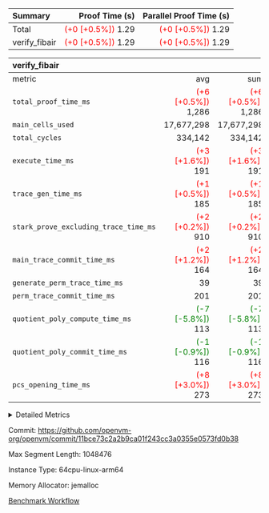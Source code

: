 | Summary | Proof Time (s) | Parallel Proof Time (s) |
|:---|---:|---:|
| Total | <span style='color: red'>(+0 [+0.5%])</span> 1.29 | <span style='color: red'>(+0 [+0.5%])</span> 1.29 |
| verify_fibair | <span style='color: red'>(+0 [+0.5%])</span> 1.29 | <span style='color: red'>(+0 [+0.5%])</span> 1.29 |


| verify_fibair |||||
|:---|---:|---:|---:|---:|
|metric|avg|sum|max|min|
| `total_proof_time_ms ` | <span style='color: red'>(+6 [+0.5%])</span> 1,286 | <span style='color: red'>(+6 [+0.5%])</span> 1,286 | <span style='color: red'>(+6 [+0.5%])</span> 1,286 | <span style='color: red'>(+6 [+0.5%])</span> 1,286 |
| `main_cells_used     ` |  17,677,298 |  17,677,298 |  17,677,298 |  17,677,298 |
| `total_cycles        ` |  334,142 |  334,142 |  334,142 |  334,142 |
| `execute_time_ms     ` | <span style='color: red'>(+3 [+1.6%])</span> 191 | <span style='color: red'>(+3 [+1.6%])</span> 191 | <span style='color: red'>(+3 [+1.6%])</span> 191 | <span style='color: red'>(+3 [+1.6%])</span> 191 |
| `trace_gen_time_ms   ` | <span style='color: red'>(+1 [+0.5%])</span> 185 | <span style='color: red'>(+1 [+0.5%])</span> 185 | <span style='color: red'>(+1 [+0.5%])</span> 185 | <span style='color: red'>(+1 [+0.5%])</span> 185 |
| `stark_prove_excluding_trace_time_ms` | <span style='color: red'>(+2 [+0.2%])</span> 910 | <span style='color: red'>(+2 [+0.2%])</span> 910 | <span style='color: red'>(+2 [+0.2%])</span> 910 | <span style='color: red'>(+2 [+0.2%])</span> 910 |
| `main_trace_commit_time_ms` | <span style='color: red'>(+2 [+1.2%])</span> 164 | <span style='color: red'>(+2 [+1.2%])</span> 164 | <span style='color: red'>(+2 [+1.2%])</span> 164 | <span style='color: red'>(+2 [+1.2%])</span> 164 |
| `generate_perm_trace_time_ms` |  39 |  39 |  39 |  39 |
| `perm_trace_commit_time_ms` |  201 |  201 |  201 |  201 |
| `quotient_poly_compute_time_ms` | <span style='color: green'>(-7 [-5.8%])</span> 113 | <span style='color: green'>(-7 [-5.8%])</span> 113 | <span style='color: green'>(-7 [-5.8%])</span> 113 | <span style='color: green'>(-7 [-5.8%])</span> 113 |
| `quotient_poly_commit_time_ms` | <span style='color: green'>(-1 [-0.9%])</span> 116 | <span style='color: green'>(-1 [-0.9%])</span> 116 | <span style='color: green'>(-1 [-0.9%])</span> 116 | <span style='color: green'>(-1 [-0.9%])</span> 116 |
| `pcs_opening_time_ms ` | <span style='color: red'>(+8 [+3.0%])</span> 273 | <span style='color: red'>(+8 [+3.0%])</span> 273 | <span style='color: red'>(+8 [+3.0%])</span> 273 | <span style='color: red'>(+8 [+3.0%])</span> 273 |



<details>
<summary>Detailed Metrics</summary>

|  | verify_program_compile_ms | total_cells | stark_prove_excluding_trace_time_ms | quotient_poly_compute_time_ms | quotient_poly_commit_time_ms | perm_trace_commit_time_ms | pcs_opening_time_ms | main_trace_commit_time_ms |
| --- | --- | --- | --- | --- | --- | --- | --- |
|  | 7 | 65,536 | 37 | 2 | 6 | 0 | 21 | 6 | 

| air_name | rows | quotient_deg | main_cols | interactions | constraints | cells |
| --- | --- | --- | --- | --- | --- | --- |
| AccessAdapterAir<2> |  | 2 |  | 5 | 12 |  | 
| AccessAdapterAir<4> |  | 2 |  | 5 | 12 |  | 
| AccessAdapterAir<8> |  | 2 |  | 5 | 12 |  | 
| FibonacciAir | 32,768 | 1 | 2 |  | 5 | 65,536 | 
| FriReducedOpeningAir |  | 2 |  | 39 | 71 |  | 
| JalRangeCheckAir |  | 2 |  | 9 | 14 |  | 
| NativePoseidon2Air<BabyBearParameters>, 1> |  | 2 |  | 136 | 572 |  | 
| PhantomAir |  | 2 |  | 3 | 5 |  | 
| ProgramAir |  | 1 |  | 1 | 4 |  | 
| VariableRangeCheckerAir |  | 1 |  | 1 | 4 |  | 
| VmAirWrapper<AluNativeAdapterAir, FieldArithmeticCoreAir> |  | 2 |  | 15 | 27 |  | 
| VmAirWrapper<BranchNativeAdapterAir, BranchEqualCoreAir<1> |  | 2 |  | 11 | 25 |  | 
| VmAirWrapper<NativeAdapterAir<2, 0>, PublicValuesCoreAir> |  | 2 |  | 11 | 29 |  | 
| VmAirWrapper<NativeLoadStoreAdapterAir<1>, NativeLoadStoreCoreAir<1> |  | 2 |  | 15 | 20 |  | 
| VmAirWrapper<NativeLoadStoreAdapterAir<4>, NativeLoadStoreCoreAir<4> |  | 2 |  | 15 | 20 |  | 
| VmAirWrapper<NativeVectorizedAdapterAir<4>, FieldExtensionCoreAir> |  | 2 |  | 15 | 27 |  | 
| VmConnectorAir |  | 2 |  | 5 | 11 |  | 
| VolatileBoundaryAir |  | 2 |  | 7 | 19 |  | 

| group | trace_gen_time_ms | total_proof_time_ms | total_cycles | total_cells | stark_prove_excluding_trace_time_ms | quotient_poly_compute_time_ms | quotient_poly_commit_time_ms | perm_trace_commit_time_ms | pcs_opening_time_ms | main_trace_commit_time_ms | main_cells_used | generate_perm_trace_time_ms | execute_time_ms |
| --- | --- | --- | --- | --- | --- | --- | --- | --- | --- | --- | --- | --- | --- |
| verify_fibair | 185 | 1,286 | 334,142 | 62,474,410 | 910 | 113 | 116 | 201 | 273 | 164 | 17,677,298 | 39 | 191 | 

| group | air_name | rows | prep_cols | perm_cols | main_cols | cells |
| --- | --- | --- | --- | --- | --- | --- |
| verify_fibair | AccessAdapterAir<2> | 131,072 |  | 16 | 11 | 3,538,944 | 
| verify_fibair | AccessAdapterAir<4> | 65,536 |  | 16 | 13 | 1,900,544 | 
| verify_fibair | AccessAdapterAir<8> | 128 |  | 16 | 17 | 4,224 | 
| verify_fibair | FriReducedOpeningAir | 2,048 |  | 84 | 27 | 227,328 | 
| verify_fibair | JalRangeCheckAir | 32,768 |  | 28 | 12 | 1,310,720 | 
| verify_fibair | NativePoseidon2Air<BabyBearParameters>, 1> | 32,768 |  | 312 | 398 | 23,265,280 | 
| verify_fibair | PhantomAir | 16,384 |  | 12 | 6 | 294,912 | 
| verify_fibair | ProgramAir | 8,192 |  | 8 | 10 | 147,456 | 
| verify_fibair | VariableRangeCheckerAir | 262,144 | 2 | 8 | 1 | 2,359,296 | 
| verify_fibair | VmAirWrapper<AluNativeAdapterAir, FieldArithmeticCoreAir> | 262,144 |  | 36 | 29 | 17,039,360 | 
| verify_fibair | VmAirWrapper<BranchNativeAdapterAir, BranchEqualCoreAir<1> | 32,768 |  | 28 | 23 | 1,671,168 | 
| verify_fibair | VmAirWrapper<NativeLoadStoreAdapterAir<1>, NativeLoadStoreCoreAir<1> | 65,536 |  | 40 | 21 | 3,997,696 | 
| verify_fibair | VmAirWrapper<NativeLoadStoreAdapterAir<4>, NativeLoadStoreCoreAir<4> | 32,768 |  | 40 | 27 | 2,195,456 | 
| verify_fibair | VmAirWrapper<NativeVectorizedAdapterAir<4>, FieldExtensionCoreAir> | 32,768 |  | 36 | 38 | 2,424,832 | 
| verify_fibair | VmConnectorAir | 2 | 1 | 16 | 5 | 42 | 
| verify_fibair | VolatileBoundaryAir | 65,536 |  | 20 | 12 | 2,097,152 | 

| group | trace_height_constraint | weighted_sum | threshold |
| --- | --- | --- | --- |
| verify_fibair | 0 | 1,085,444 | 2,013,265,921 | 
| verify_fibair | 1 | 5,411,200 | 2,013,265,921 | 
| verify_fibair | 2 | 542,722 | 2,013,265,921 | 
| verify_fibair | 3 | 5,476,612 | 2,013,265,921 | 
| verify_fibair | 4 | 65,536 | 2,013,265,921 | 
| verify_fibair | 5 | 12,851,850 | 2,013,265,921 | 

| trace_height_constraint | threshold |
| --- | --- |
| 0 | 2,013,265,921 | 

</details>


Commit: https://github.com/openvm-org/openvm/commit/11bce73c2a2b9ca01f243cc3a0355e0573fd0b38

Max Segment Length: 1048476

Instance Type: 64cpu-linux-arm64

Memory Allocator: jemalloc

[Benchmark Workflow](https://github.com/openvm-org/openvm/actions/runs/14669140353)
